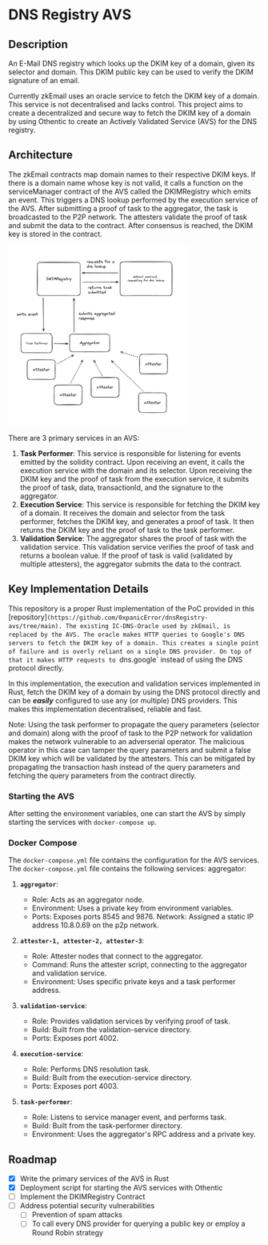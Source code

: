 # DNS Registry AVS

## Description

An E-Mail DNS registry which looks up the DKIM key of a domain, given its selector and domain. This DKIM public key can be used to verify the DKIM signature of an email.

Currently zkEmail uses an oracle service to fetch the DKIM key of a domain. This service is not decentralised and lacks control. This project aims to create a decentralized and secure way to fetch the DKIM key of a domain by using Othentic to create an Actively Validated Service (AVS) for the DNS registry.

## Architecture

The zkEmail contracts map domain names to their respective DKIM keys. If there is a domain name whose key is not valid, it calls a function on the serviceManager contract of the AVS called the DKIMRegistry which emits an event.
This triggers a DNS lookup performed by the execution service of the AVS. After submitting a proof of task to the aggregator, the task is broadcasted to the P2P network. The attesters validate the proof of task and submit the data to the contract. After consensus is reached, the DKIM key is stored in the contract.

<img width="360" height="360" alt="Architecture" src="architecture.png">

There are 3 primary services in an AVS:
1. **Task Performer**: This service is responsible for listening for events emitted by the solidity contract. Upon receiving an event, it calls the execution service with the domain and its selector. Upon receiving the DKIM key and the proof of task from the execution service, it submits the proof of task, data, transactionId, and the signature to the aggregator.
2. **Execution Service**: This service is responsible for fetching the DKIM key of a domain. It receives the domain and selector from the task performer, fetches the DKIM key, and generates a proof of task. It then returns the DKIM key and the proof of task to the task performer.
3. **Validation Service**: The aggregator shares the proof of task with the validation service. This validation service verifies the proof of task and returns a boolean value. If the proof of task is valid (validated by multiple attesters), the aggregator submits the data to the contract.

## Key Implementation Details
This repository is a proper Rust implementation of the PoC provided in this [repository]`(https://github.com/0xpanicError/dnsRegistry-avs/tree/main). The existing IC-DNS-Oracle used by zkEmail, is replaced by the AVS. The oracle makes HTTP queries to Google's DNS servers to fetch the DKIM key of a domain. This creates a single point of failure and is overly reliant on a single DNS provider. On top of that it makes HTTP requests to `dns.google` instead of using the DNS protocol directly. 

In this implementation, the execution and validation services implemented in Rust, fetch the DKIM key of a domain by using the DNS protocol directly and can be ***easily*** configured to use any (or multiple) DNS providers. This makes this implementation decentralised, reliable and fast.

Note: Using the task performer to propagate the query parameters (selector and domain) along with the proof of task to the P2P network for validation makes the network vulnerable to an adverserial operator. The malicious operator in this case can tamper the query parameters and submit a false DKIM key which will be validated by the attesters. This can be mitigated by propagating the transaction hash instead of the query parameters and fetching the query parameters from the contract directly.

### Starting the AVS

After setting the environment variables, one can start the AVS by simply starting the services with `docker-compose up`.

### Docker Compose

The `docker-compose.yml` file contains the configuration for the AVS services. The `docker-compose.yml` file contains the following services:
aggregator:

1. **`aggregator`**:
    - Role: Acts as an aggregator node.
    - Environment: Uses a private key from environment variables.
    - Ports: Exposes ports 8545 and 9876.
Network: Assigned a static IP address 10.8.0.69 on the p2p network.

2. **`attester-1, attester-2, attester-3`**:
    - Role: Attester nodes that connect to the aggregator.
    - Command: Runs the attester script, connecting to the aggregator and validation service.
    - Environment: Uses specific private keys and a task performer address.

3. **`validation-service`**: 
    - Role: Provides validation services by verifying proof of task.
    - Build: Built from the validation-service directory.
    - Ports: Exposes port 4002.

4. **`execution-service`**:
    - Role: Performs DNS resolution task.
    - Build: Built from the execution-service directory.
    - Ports: Exposes port 4003.

5. **`task-performer`**:
    - Role: Listens to service manager event, and performs task.
    - Build: Built from the task-performer directory.
    - Environment: Uses the aggregator's RPC address and a private key.

## Roadmap

- [x] Write the primary services of the AVS in Rust
- [x] Deployment script for starting the AVS services with Othentic
- [ ] Implement the DKIMRegistry Contract
- [ ] Address potential security vulnerabilities
    - [ ] Prevention of spam attacks
    - [ ] To call every DNS provider for querying a public key or employ a Round Robin strategy
